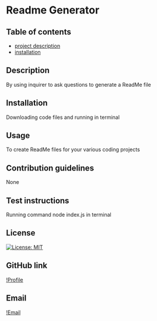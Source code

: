 
  # Readme Generator

  ## Table of contents
  - [project description](#Description)
  - [installation](#Installation)

  ## Description
  By using inquirer to ask questions to generate a ReadMe file

  ## Installation
  Downloading code files and running in terminal

  ## Usage
  To create ReadMe files for your various coding projects

  ## Contribution guidelines
  None

  ## Test instructions
  Running command node index.js in terminal

  ## License
  [![License: MIT](https://img.shields.io/badge/License-MIT-yellow.svg)](https://opensource.org/licenses/MIT)

  ## GitHub link
  [!Profile](https://github.com/CaitlinParsons25)

  ## Email
  [!Email](mailto:cait@cait.com)

